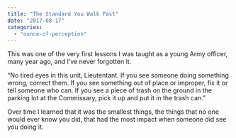```yaml
---
title: "The Standard You Walk Past"
date: "2017-08-17"
categories: 
  - "ounce-of-perception"
---
```


This was one of the very first lessons I was taught as a young Army officer, many year ago, and I’ve never forgotten it.

“No tired eyes in this unit, Lieutentant. If you see someone doing something wrong, correct them. If you see something out of place or improper, fix it or tell someone who can. If you see a piece of trash on the ground in the parking lot at the Commissary, pick it up and put it in the trash can.”

Over time I learned that it was the smallest things, the things that no one would ever know you did, that had the most impact when someone did see you doing it.
